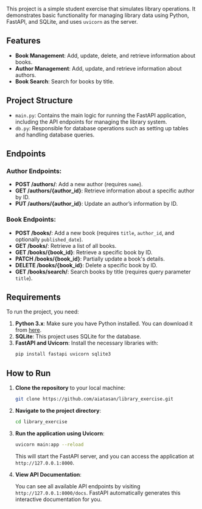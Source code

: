 This project is a simple student exercise that simulates library operations. It demonstrates basic functionality for managing library data using Python, FastAPI, and SQLite, and uses `uvicorn` as the server.

## Features

- **Book Management**: Add, update, delete, and retrieve information about books.
- **Author Management**: Add, update, and retrieve information about authors.
- **Book Search**: Search for books by title.

## Project Structure

- `main.py`: Contains the main logic for running the FastAPI application, including the API endpoints for managing the library system.
- `db.py`: Responsible for database operations such as setting up tables and handling database queries.

## Endpoints

### Author Endpoints:
- **POST /authors/**: Add a new author (requires `name`).
- **GET /authors/{author_id}**: Retrieve information about a specific author by ID.
- **PUT /authors/{author_id}**: Update an author’s information by ID.

### Book Endpoints:
- **POST /books/**: Add a new book (requires `title`, `author_id`, and optionally `published_date`).
- **GET /books/**: Retrieve a list of all books.
- **GET /books/{book_id}**: Retrieve a specific book by ID.
- **PATCH /books/{book_id}**: Partially update a book's details.
- **DELETE /books/{book_id}**: Delete a specific book by ID.
- **GET /books/search/**: Search books by title (requires query parameter `title`).

## Requirements

To run the project, you need:

1. **Python 3.x**: Make sure you have Python installed. You can download it from [here](https://www.python.org/downloads/).
2. **SQLite**: This project uses SQLite for the database.
3. **FastAPI and Uvicorn**: Install the necessary libraries with:
    ```bash
    pip install fastapi uvicorn sqlite3
    ```

## How to Run

1. **Clone the repository** to your local machine:
    ```bash
    git clone https://github.com/aiatasan/library_exercise.git
    ```

2. **Navigate to the project directory**:
    ```bash
    cd library_exercise
    ```

3. **Run the application using Uvicorn**:
    ```bash
    uvicorn main:app --reload
    ```

   This will start the FastAPI server, and you can access the application at `http://127.0.0.1:8000`.

4. **View API Documentation**:

   You can see all available API endpoints by visiting `http://127.0.0.1:8000/docs`.
   FastAPI automatically generates this interactive documentation for you.
